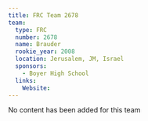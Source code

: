 ```yaml
---
title: FRC Team 2678
team:
  type: FRC
  number: 2678
  name: Brauder
  rookie_year: 2008
  location: Jerusalem, JM, Israel
  sponsors:
    - Boyer High School
  links:
    Website: 
---
```

No content has been added for this team